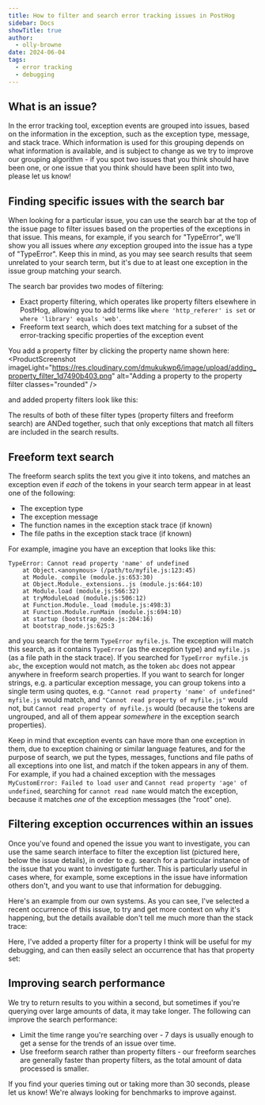 ```yaml
---
title: How to filter and search error tracking issues in PostHog
sidebar: Docs
showTitle: true
author:
  - olly-browne
date: 2024-06-04
tags:
  - error tracking
  - debugging
---
```


## What is an issue?

In the error tracking tool, exception events are grouped into issues, based on the information in the exception, such as the exception type, message, and stack trace. Which information is used for this grouping depends on what information is available, and is subject to change as we try to improve our grouping algorithm - if you spot two issues that you think should have been one, or one issue that you think should have been split into two, please let us know!

## Finding specific issues with the search bar

When looking for a particular issue, you can use the search bar at the top of the issue page to filter issues based on the properties of the exceptions in that issue. This means, for example, if you search for "TypeError", we'll show you all issues where *any* exception grouped into the issue has a type of "TypeError". Keep this in mind, as you may see search results that seem unrelated to your search term, but it's due to at least one exception in the issue group matching your search.

The search bar provides two modes of filtering:
- Exact property filtering, which operates like property filters elsewhere in PostHog, allowing you to add terms like `where 'http_referer' is set` or `where 'library' equals 'web'`.
- Freeform text search, which does text matching for a subset of the error-tracking specific properties of the exception event

You add a property filter by clicking the property name shown here:
<ProductScreenshot
  imageLight="https://res.cloudinary.com/dmukukwp6/image/upload/adding_property_filter_1d7490b403.png"
  alt="Adding a property to the property filter
  classes="rounded"
/>

and added property filters look like this:
<ProductScreenshot
  imageLight="https://res.cloudinary.com/dmukukwp6/image/upload/added_property_filter_1e823a16e9.png"
  alt="Search bar with property filter"
  classes="rounded"
/>

The results of both of these filter types (property filters and freeform search) are ANDed together, such that only exceptions that match all filters are included in the search results.

## Freeform text search

The freeform search splits the text you give it into tokens, and matches an exception even if *each* of the tokens in your search term appear in at least one of the following:
- The exception type
- The exception message
- The function names in the exception stack trace (if known)
- The file paths in the exception stack trace (if known)

For example, imagine you have an exception that looks like this:

```
TypeError: Cannot read property 'name' of undefined
    at Object.<anonymous> (/path/to/myfile.js:123:45)
    at Module._compile (module.js:653:30)
    at Object.Module._extensions..js (module.js:664:10)
    at Module.load (module.js:566:32)
    at tryModuleLoad (module.js:506:12)
    at Function.Module._load (module.js:498:3)
    at Function.Module.runMain (module.js:694:10)
    at startup (bootstrap_node.js:204:16)
    at bootstrap_node.js:625:3
```

and you search for the term `TypeError myfile.js`. The exception will match this search, as it contains `TypeError` (as the exception type) and `myfile.js` (as a file path in the stack trace). If you searched for `TypeError myfile.js abc`, the exception would not match, as the token `abc` does not appear anywhere in freeform search properties. If you want to search for longer strings, e.g. a particular exception message, you can group tokens into a single term using quotes, e.g. `"Cannot read property 'name' of undefined" myfile.js` would match, and `"Cannot read property of myfile.js"` would not, but `Cannot read property of myfile.js` would (because the tokens are ungrouped, and all of them appear *somewhere* in the exception search properties).

Keep in mind that exception events can have more than one exception in them, due to exception chaining or similar language features, and for the purpose of search, we put the types, messages, functions and file paths of all exceptions into one list, and match if the token appears in any of them. For example, if you had a chained exception with the messages `MyCustomError: Failed to load user` and `Cannot read property 'age' of undefined`, searching for `cannot read name` would match the exception, because it matches *one* of the exception messages (the "root" one).

## Filtering exception occurrences within an issues

Once you've found and opened the issue you want to investigate, you can use the same search interface to filter the exception list (pictured here, below the issue details), in order to e.g. search for a particular instance of the issue that you want to investigate further. This is particularly useful in cases where, for example, some exceptions in the issue have information others don't, and you want to use that information for debugging.


Here's an example from our own systems. As you can see, I've selected a recent occurrence of this issue, to try and get more context on why it's happening, but the details available don't tell me much more than the stack trace:

<ProductScreenshot
  imageLight="https://res.cloudinary.com/dmukukwp6/image/upload/unfiltered_exception_list_8cdbf735c0.png"
  alt="An issue, with an unfiltered exception list"
  classes="rounded"
/>

Here, I've added a property filter for a property I think will be useful for my debugging, and can then easily select an occurrence that has that property set:

<ProductScreenshot
  imageLight="https://res.cloudinary.com/dmukukwp6/image/upload/filtered_exception_list_7b51efa94f.png"
  alt="An issue, with a filtered exception list"
  classes="rounded"
/>

## Improving search performance

We try to return results to you within a second, but sometimes if you're querying over large amounts of data, it may take longer. The following can improve the search performance:

- Limit the time range you're searching over - 7 days is usually enough to get a sense for the trends of an issue over time.
- Use freeform search rather than property filters - our freeform searches are generally faster than property filters, as the total amount of data processed is smaller.

If you find your queries timing out or taking more than 30 seconds, please let us know! We're always looking for benchmarks to improve against.

<NewsletterForm />
